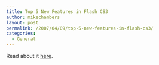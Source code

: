 ```yaml
---
title: Top 5 New Features in Flash CS3
author: mikechambers
layout: post
permalink: /2007/04/09/top-5-new-features-in-flash-cs3/
categories:
  - General
---
```



Read about it [here][1].

 [1]: http://digg.com/software/The_top_5_new_features_in_Flash_CS3
